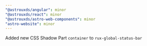 ```yaml
---
"@astrouxds/angular": minor
"@astrouxds/react": minor
"@astrouxds/astro-web-components": minor
"astro-website": minor
---
```


Added new CSS Shadow Part `container` to `rux-global-status-bar`
